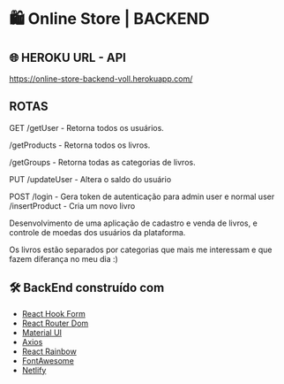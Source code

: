 
# :shopping: Online Store | BACKEND

## :globe_with_meridians: HEROKU URL - API
https://online-store-backend-voll.herokuapp.com/

## ROTAS

GET
/getUser - Retorna todos os usuários.


/getProducts - Retorna todos os livros.


/getGroups - Retorna todas as categorias de livros.



PUT
/updateUser - Altera o saldo do usuário

POST
/login - Gera token de autenticação para admin user e normal user
/insertProduct - Cria um novo livro


Desenvolvimento de uma aplicação de cadastro e venda de livros, e controle de moedas dos usuários da plataforma.

Os livros estão separados por categorias que mais me interessam e que fazem diferança no meu dia :)


## 🛠️ BackEnd construído com

* [React Hook Form](https://react-hook-form.com/) 
* [React Router Dom](https://v5.reactrouter.com/) 
* [Material UI](https://mui.com/pt/) 
* [Axios](https://axios-http.com/docs/intro)
* [React Rainbow](https://react-rainbow.io/) 
* [FontAwesome](https://fontawesome.com/)
* [Netlify](https://www.netlify.com/)
